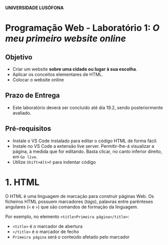 **UNIVERSIDADE LUSÓFONA**

# Programação Web - Laboratório 1: *O meu primeiro website online* 

## Objetivo
* Criar um website **sobre uma cidade ou lugar à sua escolha**.
* Aplicar os conceitos elementares de HTML.
* Colocar o website online

## Prazo de Entrega
* Este laboratório deverá ser concluido até dia 19.2, sendo posteriormente avaliado. 

## Pré-requisitos
* Instale o VS Code instalado para editar o código HTML de forma fácil.
* Instale no VS Code a extensão live server. Permitir-lhe-á visualizar a página, à medida que for editando. Basta clicar, no canto inferior direito, em `Go live`.
* Utilize `Shift+Alt+F` para indentar código

# 1. HTML 

O HTML é uma linguagem de marcação para construir páginas Web. Os ficheiros HTML possuem marcadores (*tags*), palavras entre parênteses angulares (`<` e `>`) que são comandos de formação da linguagem. 

Por exemplo, no elemento `<title>Primeira página</title>`:
* `<title>` é o marcador de abertura
* `</title>` é o marcador de fecho
* `Primeira página` será o conteúdo afetado pelo marcador <title>, que neste caso especificará o título da barra de navegação.

 Reveja se necessário os slides da [aula prática](https://github.com/ULHT-PW/pw23-lab1/files/10727143/pw-lab1.pdf)

<details>
 
 <summary>Marcadores usados neste laboratório</summary>

 Neste laboratório utilizará vários marcadores:
* `<h1>` = marcador que define um titulo - heading1 (`<h2>` um subtítulo, `<h3>` um subsubtítulo, ...)
* `<p>` = marcador que define um parágrafo
* `<ul>` = marcador que define uma lista não numerada (`<ol>` para lista numerada)
* `<li>` = marcador que define uma linha
* `<img>` = marcador que define uma imagem
* `<a>` = marcador de âncora para hiperlink, especificado como valor do atributo `href` 
* `<table>` = marcador que define uma tabela
* `<tr>` = marcador que define uma linha (*table row, tr*) duma tabela
* `<td>` = marcador que define uma célula (*table data, td*) duma tabela

Dentro de um marcador podem ser especificados pares de `atributo="valor"`. Os atributos modificam os resultados padrões dos elementos e os valores caracterizam essa mudança. Utilizará os seguintes atributos:
* `src` = atributo que define o nome do ficheiro com a imagem
* `href`= atributo que define o URL da hiperligação

</details>


# 2. A minha primeira página HTML 😀 

Fará neste laboratório um website sobre uma cidade do mundo à sua escolha que goste. Deverá congregar várias informações sobre esta conforme indicado ao longo do laboratório. 

1. crie uma pasta `lab1` e abra-a com o VSCode.  

2. crie o ficheiro `index.html`, inserindo as seguintes partes elementares de qualquer ficheiro HTML:

![image](https://user-images.githubusercontent.com/42048382/218617086-1675ad42-c35a-4ee3-aabb-0be3e40218bb.png)

3. Dentro do elemento `<head>` insira os seguintes elementos:
    1. `<title>`, com o nome da cidade escolhida, que especificaráo título da barra do navegador. 
    2. `<meta charset="utf-8">`, metadado (meta) que especifica que a página utiliza UTF-8 como codificação de carateres, em vez de ASCII. Isso permite inserir emojis e carateres não ASCII tipo ç, ã, õ. 
    3. nome do autor do site, descrição do conteudo do site, e palavras chave: 
        * `<meta name="author" content="Ana Maria">`
        * `<meta name="description" content="Website sobre Lisboa">`
        * `<meta name="keywords" content="palavras chave">`

4. No corpo principal, `<body>`: 
    1.	insira um elemento `<h1>` com o nome da cidade.
    2.	Procure no Google uma imagem que goste da cidade. 
    3. Edite-a com o Paint. Redimensione-a proporcionalmente para que tenha 300px de largura. 
    3. Guarde a imagem numa nova pasta `images`. 
    4. Insira a imagem usando a etiqueta `<img>`. Especifique no atributo `src` o caminho até ao ficheiro.
    5.	Insira, depois da imagem, uma quebra de linha, elemento `<br>`, pois o elemento `<img>` não introduz uma quebra de linha.
    6. Insira por baixo um titulo `<h2>` com a palavra Introdução 
    7. Escreva uma frase sobre a cidade.

 ![image](https://user-images.githubusercontent.com/42048382/218616647-c7377b2e-e9d3-48de-8310-8eb047647970.png)
 
A sua página está pronta!   
1. visualize a sua pagina, clicando diretamente no ficheiro HTML na pasta. O seu browser abrirá e renderizará a página.
2. visualize a sua pagina, clicando no canto inferionr direito em "Go live". Deixe sempre aberto. Todas as alterações que for  fazendo serão automaticamente refrescadas.
    
Está ligeiramente diferente da imagem a cima, pois falta inserir os hiperlinks.

# 3. Mais páginas para o meu website! 🥳

Irá agora criar várias páginas interligadas, como no [slides 15](https://github.com/ULHT-PW/pw23-lab1/files/10727143/pw-lab1.pdf#page=15) da aula prática.

1. Crie o menu depois da imagem e etiqueta `<br>`. Num `<p>` coloque 4 hiperlinks `<a>` para as páginas do seu site: Introdução, Localização, Multimédia, Informações. 

![image](https://user-images.githubusercontent.com/42048382/218616401-14dcee38-e524-42bd-ad50-773df147a1be.png)


2.	Crie 4 copias do ficheiro index.html que criou. 
3.	Altere os nomes dos ficheiros para ter os seguintes: index.html, local.html, multimedia.html, info.html (atenção que os nomes dos ficheiros HTML  deverão estar em minúsculas, sem espaços, acentos ou carateres especiais)
4.	Em cada ficheiro, no menu, ponha a negrito a palavra a que corresponde a página. Para pôr a negrito colocque a etiqueta `b`em volta do hiperlink devido.
5. Adeque o título `<h3>Introdução</h3>` ao nome da página.
6. Abra o ficheiro index, e verifique que os hiperlinks funcionam. 
Tem agora criado o seu website! Agora irá preencher cada página com conteúdos.
    
# 4. Site online em 10 passos! ☁

1. Crie uma conta em [www.pythonanywhere.com](https://www.pythonanywhere.com/). O username que escolher será o nome do seu dominio (username.pythonanywhere.com). 
![image](https://user-images.githubusercontent.com/42048382/218605220-87f17a31-df30-45c9-941a-812145bcbfd7.png)
2. No menu superior, clique em "Web" e depois em  "Add a new web app"
3. Clique em "Manual configuration"
4. Escolha "Python 3.10"
5. No menu superior, clique em "Files"
6. crie uma pasta intitulada "web"
7. Carregue nessa pasta todos os ficheiros do seu website
8. No menu superior, clique em "Web"
9. Clique no botão verde "Reload ...."
10. Clique no seu dominio. O seu site está online 🥳
    
Continue a editar no VS Code o seu website. No final, carregará os ficheiros finalizados. 
    
# 5. Página Introdução 🏕

Na pagina `index.html` insira, por debaixo da frase que escreveu sobre a cidade crie:

1. De seguida, num novo parágrafo `<p>` apresente o seu website, criando uma lista não numerada com a etiqueta `<ol>` e várias linhas `<li>`. Em cada linha apresente cada página do seu site em poucas palavras, incluindo numa palavra chave um link para essa página, com o elemento `<a>`.

2. Crie uma [wordcloud](https://www.wordclouds.com/) com base em palavras que associa à cidade. 
    1. Clique em wordlist e Edit, prima no botão para apagar as palavras existentes.
    2. Adicione palavras que estejam associadas à cidade. 
    3. Ponha peso 10 no nome da cidade para que esta fique com maior destaque. 
    4. Pode escolher uma forma (shape), fonte (font), cores (use um fundo branco). 
    5. Descarregue a imagem, e formate-a com o Paint por forma a que tenha largura de 300px como a fotografia da cidade. 
    6. Guarde a imagem na pasta `/images`
    6. Insira-a como uma `<img>` por debaixo da lista.

# 6. Página Localização 🗺

Na página `local.html`:
1. Insira um pequeno parágrafo que descreva a localização da ciadade (continente, país), assim como algumas informações geográficas destas.
2.	Insira por baixo um mapa do Google Maps do lugar. Para tal: 
    a. procure a cidade no website www.google.pt/maps
    b. Faça um zoom que considera apropriado
    c. clique em “partilhar” e na opção “incorporar mapa” 
    d. Selecione tamanho pequeno
    e. copie o código HTML resultante, `<iframe src=… >`
    f. insira esse código HTML na sua pagina HTML
    g. acerte a dimensão da janela.


# 7. Página Multimédia 🎬

Na página `multimedia.html` crie:
1. Pesquise no Youtube por um video sobre a cidade escolhida e insira-o na sua página recorrendo à opção "partilhar" e escolhendo "embeded". Será um elemento ìframe`.


# 8. Página Informações ℹ

Na página `info.html`:
1. Crie uma frase a introduzir uma tabela de informações a compilar sobre a cidade.	
2. Crie uma `<table>` com dados à sua escolha sobre a cidade escolhida (consulte, e.g., Wikipedia).
    
# 9. Site atualizado online!

1. Na aplicação [pythonanywhere](https://www.pythonanywhere.com/), clique em "Files"
7. Carregue pasta todos os ficheiros do seu website, pois muitos foram modificados
8. No menu superior, clique em "Web"
9. Clique no botão verde "Reload ...."
10. Clique no seu dominio. O seu site está online 🥳
    
 
# 10. Fim 🎉

Submeta o domínio da sua aplicação no Moodle até à sua próxima aula prática

Esperamos que tenha gostado de aplicar os conhecimentos de HTML fazendo um primeiro website &#127760;!

